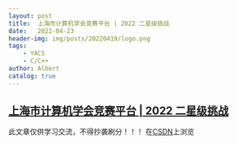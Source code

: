 ```yaml
---
layout: post
title:  上海市计算机学会竞赛平台 | 2022 二星级挑战
date:   2022-04-23
header-img: img/posts/20220419/logo.png
tags:
    - YACS
    - C/C++
author: Albert
catalog: true
---
```

## [上海市计算机学会竞赛平台 | 2022 二星级挑战](https://iai.sh.cn/study)
此文章仅供学习交流，不得抄袭刷分！！！
在[CSDN](https://blog.csdn.net/Albert_wuchenyu/article/details/124365999?spm=1001.2014.3001.5501)上浏览